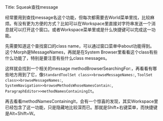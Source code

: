 Title: Squeak查找message

经常要用到查找message名这个功能，但每次都需要去World菜单里找，比较麻烦。有没有更为方便的方式？比如可以在Workspace里直接对字符串发送一个消息就可以打开这个窗口。或者Workspace菜单里或是什么快捷键可以完成这一功能。

先需要知道这个查找窗口的class name，可以通过窗口菜单中about功能得到。这个Morph是MessageNames，再就是在System Browser里看看这个class有些什么功能了，特别是要注意有些什么class messages。

这样就会找到一个相关的message methodBrowserSearchingFor:，再看看有哪些地方用到了它，像`StandardToolSet class>>browseMessageNames:`, `ToolSet class>>browseMessageNames:`, `SystemNavigation>>browseMethodsWhoseNamesContain:`, `ParagraphEditor>>methodNamesContainingIt`。

再去看看methodNamesContainingIt，会有一个惊喜的发现，其实Workspace里已经包含了这一功能，只是隐藏地比较深而已。那就是Shift+右键菜单，而快捷键是Alt+Shift+W。 

